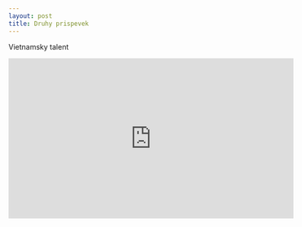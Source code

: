 ```yaml
---
layout: post
title: Druhy prispevek
---
```


Vietnamsky talent

<iframe width="560" height="315" src="https://www.youtube.com/embed/tV7zBY_diw0" frameborder="0" allowfullscreen></iframe>
